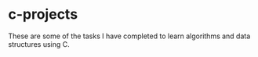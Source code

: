 # c-projects

These are some of the tasks I have completed to learn algorithms and data structures using C.
